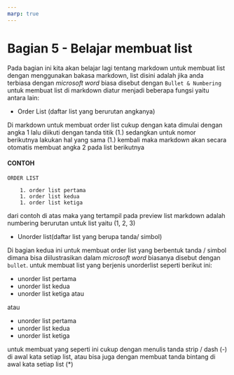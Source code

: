 ```yaml
---
marp: true
---
```


# Bagian 5 - Belajar membuat list
Pada bagian ini kita akan belajar lagi tentang markdown untuk membuat list dengan menggunakan bakasa markdown, list disini adalah jika anda terbiasa dengan _microsoft word_ biasa disebut dengan `Bullet & Numbering` untuk membuat list di markdown diatur menjadi beberapa fungsi yaitu antara lain:

- Order List (daftar list yang berurutan angkanya)

Di markdown untuk membuat order list cukup dengan kata dimulai dengan angka 1 lalu diikuti dengan tanda titik (1.) sedangkan untuk nomor berikutnya lakukan hal yang sama (1.) kembali maka markdown akan secara otomatis membuat angka 2 pada list berikutnya

#### CONTOH

    ORDER LIST

        1. order list pertama
        1. order list kedua
        1. order list ketiga

dari contoh di atas maka yang tertampil pada preview list markdown adalah numbering berurutan untuk list yaitu (1, 2, 3)

- Unorder list(daftar list yang berupa tanda/ simbol)

Di bagian kedua ini untuk membuat order list yang berbentuk tanda / simbol dimana bisa diilustrasikan dalam _microsoft word_ biasanya disebut dengan `bullet`. untuk membuat list yang berjenis unorderlist seperti berikut ini: 
- unorder list pertama
- unorder list kedua
- unorder list ketiga atau

atau

* unorder list pertama
* unorder list kedua
* unorder list ketiga


untuk membuat yang seperti ini cukup dengan menulis tanda strip / dash (-) di awal kata setiap list, atau bisa juga dengan membuat tanda bintang di awal kata setiap list (*)
